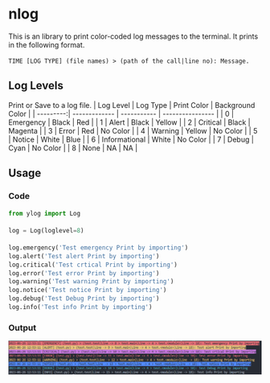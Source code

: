 # nlog

This is an library to print color-coded log messages to the terminal. It prints in the following format.

`TIME [LOG TYPE] (file names) > (path of the call|line no): Message.`

## Log Levels

Print or Save to a log file.
| Log Level | Log Type      | Print Color | Background Color |
| ---------:| ------------- | ----------- | ---------------- |
|         0 | Emergency     | Black       | Red              |
|         1 | Alert         | Black       | Yellow           |
|         2 | Critical      | Black       | Magenta          |
|         3 | Error         | Red         | No Color         |
|         4 | Warning       | Yellow      | No Color         |
|         5 | Notice        | White       | Blue             |
|         6 | Informational | White       | No Color         |
|         7 | Debug         | Cyan        | No Color         |
|         8 | None          | NA          | NA               |

## Usage

### Code

```python
from ylog import Log

log = Log(loglevel=8)

log.emergency('Test emergency Print by importing')
log.alert('Test alert Print by importing')
log.critical('Test crtical Print by importing')
log.error('Test error Print by importing')
log.warning('Test warning Print by importing')
log.notice('Test notice Print by importing')
log.debug('Test Debug Print by importing')
log.info('Test info Print by importing')
```

### Output

![Output](images/output.png)
